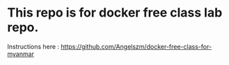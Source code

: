 # This repo is for docker free class lab repo.

Instructions here :
https://github.com/Angelszm/docker-free-class-for-myanmar
